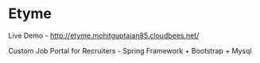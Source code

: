 Etyme
=====
Live Demo - http://etyme.mohitguptajan85.cloudbees.net/

Custom Job Portal for Recruiters - Spring Framework + Bootstrap + Mysql
